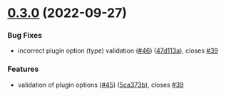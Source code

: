 # [0.3.0](https://github.com/cloudinary-devs/gatsby-source-cloudinary/compare/v0.2.0...v0.3.0) (2022-09-27)


### Bug Fixes

* incorrect plugin option (type) validation ([#46](https://github.com/cloudinary-devs/gatsby-source-cloudinary/issues/46)) ([47d113a](https://github.com/cloudinary-devs/gatsby-source-cloudinary/commit/47d113a3e09e8e61019b67bbae6d8983ca4b6e3e)), closes [#39](https://github.com/cloudinary-devs/gatsby-source-cloudinary/issues/39)


### Features

* validation of plugin options ([#45](https://github.com/cloudinary-devs/gatsby-source-cloudinary/issues/45)) ([5ca373b](https://github.com/cloudinary-devs/gatsby-source-cloudinary/commit/5ca373b0964d917d68826427231090e5ad788fe6)), closes [#39](https://github.com/cloudinary-devs/gatsby-source-cloudinary/issues/39)
